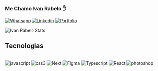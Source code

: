 ### Me Chamo Ivan Rabelo ✋ 

[![Whatsapp](https://img.shields.io/badge/WhatsApp-25D366?style=for-the-badge&logo=whatsapp&logoColor=white)](85986934576)
[![Linkedin](https://img.shields.io/badge/LinkedIn-0077B5?style=for-the-badge&logo=linkedin&logoColor=white)](https://www.linkedin.com/in/ivan-rabelo-b3586210b/)
[![Portfolio](https://img.shields.io/website-up-down-green-red/http/monip.org.svg)](https://tiny-semifreddo-f111bd.netlify.app/)

![Ivan Rabelo Stats](https://github-readme-stats.vercel.app/api?username=ivanrabelo83&show_icons=true&theme=dracula)

## Tecnologias

<div style=display: inline_block></br>
 
 
 <img align="center" alt="javascript" src="https://img.shields.io/badge/JavaScript-F7DF1E?style=for-the-badge&logo=javascript&logoColor=black" />

 <img align="center" alt="css3" src="https://img.shields.io/badge/CSS3-1572B6?style=for-the-badge&logo=css3&logoColor=white" />
 
 <img align="center" alt="Next" src="https://img.shields.io/badge/Next-black?style=for-the-badge&logo=next.js&logoColor=white"/>
 
 <img align="center" alt="Figma" src="https://img.shields.io/badge/figma-%23F24E1E.svg?style=for-the-badge&logo=figma&logoColor=white"/>
 
 <img align="center" alt="Typescript" src="https://img.shields.io/badge/typescript-%23007ACC.svg?style=for-the-badge&logo=typescript&logoColor=white"/>
 
  <img align="center" alt="React" src="https://img.shields.io/badge/React-20232A?style=for-the-badge&logo=react&logoColor=61DAFB" />

 <img align="center" alt="photoshop" src="https://img.shields.io/badge/Adobe%20Photoshop-31A8FF?style=for-the-badge&logo=Adobe%20Photoshop&logoColor=black"/>


 
 
 
 
 
 
 
</br>

